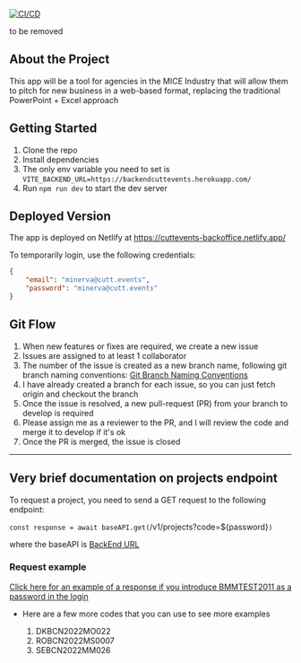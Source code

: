 [![CI/CD](https://github.com/Ezequiel-MO/2022_june_cuttevents_backoffice/actions/workflows/ci-cd.yml/badge.svg)](https://github.com/Ezequiel-MO/2022_june_cuttevents_backoffice/actions/workflows/ci-cd.yml)

to be removed

## About the Project

This app will be a tool for agencies in the MICE Industry that will allow them to pitch for new business in a web-based format, replacing the traditional PowerPoint + Excel approach

## Getting Started

1. Clone the repo
2. Install dependencies
3. The only env variable you need to set is `VITE_BACKEND_URL=https://backendcuttevents.herokuapp.com/`
4. Run `npm run dev` to start the dev server

## Deployed Version

The app is deployed on Netlify at https://cuttevents-backoffice.netlify.app/

To temporarily login, use the following credentials:

```json
{
	"email": "minerva@cutt.events",
	"password": "minerva@cutt.events"
}
```

## Git Flow

1. When new features or fixes are required, we create a new issue
2. Issues are assigned to at least 1 collaborator
3. The number of the issue is created as a new branch name, following git branch naming conventions:
   [Git Branch Naming Conventions](https://deepsource.io/blog/git-branch-naming-conventions/)
4. I have already created a branch for each issue, so you can just fetch origin and checkout the branch
5. Once the issue is resolved, a new pull-request (PR) from your branch to develop is required
6. Please assign me as a reviewer to the PR, and I will review the code and merge it to develop if it's ok
7. Once the PR is merged, the issue is closed

---

## Very brief documentation on projects endpoint

To request a project, you need to send a GET request to the following endpoint:

`const response = await baseAPI.get(`/v1/projects?code=${password}`)`

where the baseAPI is [BackEnd URL](https://backendcuttevents.herokuapp.com)

### Request example

[Click here for an example of a response if you introduce BMMTEST2011 as a password in the login](https://backendcuttevents.herokuapp.com/v1/projects?code=BMMTEST2011)

- Here are a few more codes that you can use to see more examples

  1.  DKBCN2022MO022
  2.  ROBCN2022MS0007
  3.  SEBCN2022MM026
